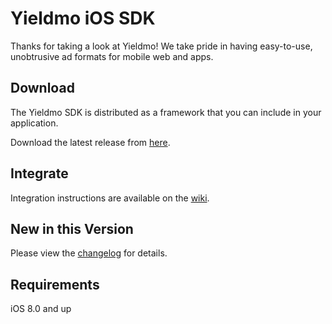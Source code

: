 # Yieldmo iOS SDK

Thanks for taking a look at Yieldmo! We take pride in having easy-to-use, unobtrusive ad formats for mobile web and apps.

## Download

The Yieldmo SDK is distributed as a framework that you can include in your application.

Download the latest release from [here](https://github.com/yieldmo/yieldmo-ios-sdk/releases).

## Integrate

Integration instructions are available on the [wiki](https://github.com/yieldmo/yieldmo-ios-sdk/wiki).

## New in this Version

Please view the [changelog](https://github.com/yieldmo/yieldmo-ios-sdk/blob/master/CHANGELOG.md) for details.

## Requirements

iOS 8.0 and up

